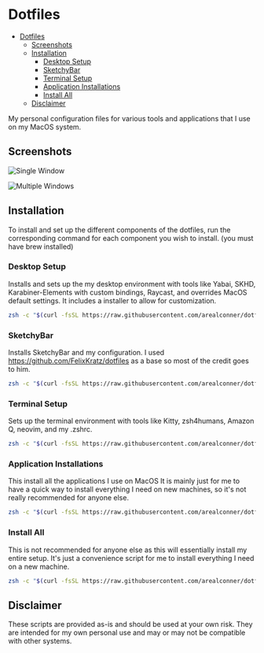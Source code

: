 # Dotfiles

<!--toc:start-->

- [Dotfiles](#dotfiles)
  - [Screenshots](#screenshots)
  - [Installation](#installation)
    - [Desktop Setup](#desktop-setup)
    - [SketchyBar](#sketchybar)
    - [Terminal Setup](#terminal-setup)
    - [Application Installations](#application-installations)
    - [Install All](#install-all)
  - [Disclaimer](#disclaimer)
  <!--toc:end-->

My personal configuration files for various tools and applications that I use on my MacOS system.

## Screenshots

![Single Window](screenshots/single-window.png)

![Multiple Windows](screenshots/multiple-windows.png)

## Installation

To install and set up the different components of the dotfiles, run the corresponding command for each component you wish to install. (you must have brew installed)

### Desktop Setup

Installs and sets up the my desktop environment with tools like Yabai, SKHD, Karabiner-Elements with custom bindings, Raycast, and overrides MacOS default settings. It includes a installer to allow for customization.

```zsh
zsh -c "$(curl -fsSL https://raw.githubusercontent.com/arealconner/dotfiles/main/install-desktop.sh)"
```

### SketchyBar

Installs SketchyBar and my configuration. I used https://github.com/FelixKratz/dotfiles as a base so most of the credit goes to him.

```zsh
zsh -c "$(curl -fsSL https://raw.githubusercontent.com/arealconner/dotfiles/main/install-sketchybar.sh)"
```

### Terminal Setup

Sets up the terminal environment with tools like Kitty, zsh4humans, Amazon Q, neovim, and my .zshrc.

```zsh
zsh -c "$(curl -fsSL https://raw.githubusercontent.com/arealconner/dotfiles/main/install-terminal.sh)"
```

### Application Installations

This install all the applications I use on MacOS It is mainly just for me to have a quick way to install everything I need on new machines, so it's not really recommended for anyone else.

```zsh
zsh -c "$(curl -fsSL https://raw.githubusercontent.com/arealconner/dotfiles/main/install-apps.sh)"
```

### Install All

This is not recommended for anyone else as this will essentially install my entire setup. It's just a convenience script for me to install everything I need on a new machine.

```zsh
zsh -c "$(curl -fsSL https://raw.githubusercontent.com/arealconner/dotfiles/main/install.sh)"
```

## Disclaimer

These scripts are provided as-is and should be used at your own risk. They are intended for my own personal use and may or may not be compatible with other systems.
